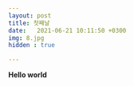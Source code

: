 ```yaml
---
layout: post
title: 첫째날
date:   2021-06-21 10:11:50 +0300
img: 8.jpg
hidden : true

---
```

**Hello world**




